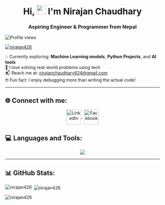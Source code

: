 <h1 align="center">Hi, <img src="https://raw.githubusercontent.com/MartinHeinz/MartinHeinz/master/wave.gif" width="30px"> I'm Nirajan Chaudhary</h1>
<h3 align="center">Aspiring Engineer & Programmer from Nepal</h3>

<p align="left"> 
  <img src="https://komarev.com/ghpvc/?username=nirajan426&label=Profile%20Views&color=blueviolet&style=flat-square" alt="Profile views" />
</p>

<p align="left"> 
  <a href="https://github.com/Nirajan426#hi--im-nirajan-chaudhary">
    <img src="https://github-profile-trophy.vercel.app/?username=nirajan426" alt="nirajan426" />
  </a> 
</p>


💡 Currently exploring: **Machine Learning models**, **Python Projects**, and **AI tools**  
🧠 I love solving real-world problems using tech  
📬 Reach me at: [nirajanchaudhary624@gmail.com](mailto:nirajanchaudhary624@gmail.com)  
🤓 Fun fact: I enjoy debugging more than writing the actual code!

---

## **🌐 Connect with me:**
<p align="center">
  <!-- LinkedIn (skillicons) -->
  <a href="https://www.linkedin.com/in/nirajan-chaudhary-08b494302/" target="_blank" rel="noopener noreferrer">
    <img src="https://skillicons.dev/icons?i=linkedin" alt="LinkedIn" style="height:48px; vertical-align: middle;" />
  </a>

  <!-- Facebook (custom icon, matched size & alignment) -->
  <a href="https://www.facebook.com/profile.php?id=100039122022832" target="_blank" rel="noopener noreferrer">
    <img src="https://raw.githubusercontent.com/rahuldkjain/github-profile-readme-generator/master/src/images/icons/Social/facebook.svg" 
         alt="Facebook" 
         height="48" 
         style="vertical-align: middle; margin-left: 6px;" />
  </a>
</p>

## **💻 Languages and Tools:**
<p align="center">
  <img src="https://skillicons.dev/icons?i=html,css,js,cpp,c,python,mysql,git,vscode" />
</p>


---

## **📊 GitHub Stats:**
<p><img align="left" src="https://github-readme-stats.vercel.app/api/top-langs?username=nirajan426&show_icons=true&locale=en&layout=compact" alt="nirajan426" /></p>

<p>&nbsp;<img align="center" src="https://github-readme-stats.vercel.app/api?username=nirajan426&show_icons=true&locale=en" alt="nirajan426" /></p>

<p><img align="center" src="https://github-readme-streak-stats.herokuapp.com/?user=nirajan426&" alt="nirajan426" /></p>
